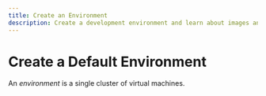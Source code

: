 ```yaml
---
title: Create an Environment
description: Create a development environment and learn about images and environment types.
---
```


# Create a Default Environment

An _environment_ is a single cluster of virtual machines.
